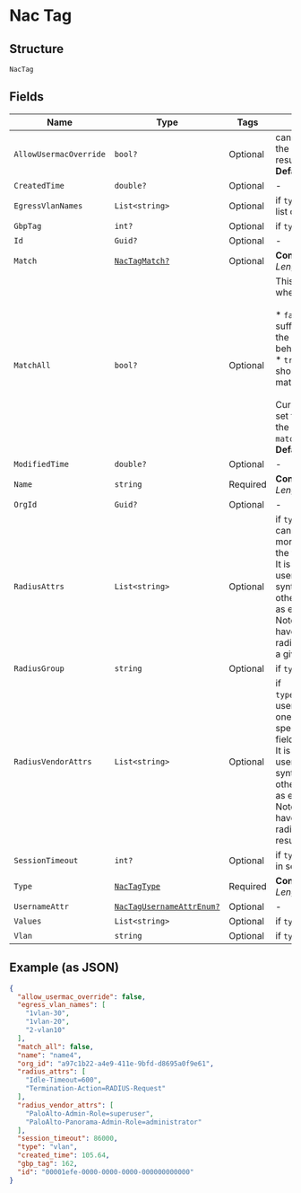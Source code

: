 
# Nac Tag

## Structure

`NacTag`

## Fields

| Name | Type | Tags | Description |
|  --- | --- | --- | --- |
| `AllowUsermacOverride` | `bool?` | Optional | can be set to true to allow the override by usermac result<br>**Default**: `false` |
| `CreatedTime` | `double?` | Optional | - |
| `EgressVlanNames` | `List<string>` | Optional | if `type`==`egress_vlan_names`, list of egress vlans to return |
| `GbpTag` | `int?` | Optional | if `type`==`gbp_tag` |
| `Id` | `Guid?` | Optional | - |
| `Match` | [`NacTagMatch?`](../../doc/models/nac-tag-match.md) | Optional | **Constraints**: *Minimum Length*: `1` |
| `MatchAll` | `bool?` | Optional | This field is applicable only when `type`==`match`<br><br>* `false`: means it is sufficient to match any of the values (i.e., match-any behavior)<br>* `true`: means all values should be matched (i.e., match-all behavior)<br><br>Currently it makes sense to set this field to `true` only if the `match`==`idp_role` or `match`==`usermac_label`'<br>**Default**: `false` |
| `ModifiedTime` | `double?` | Optional | - |
| `Name` | `string` | Required | **Constraints**: *Minimum Length*: `1` |
| `OrgId` | `Guid?` | Optional | - |
| `RadiusAttrs` | `List<string>` | Optional | if `type`==`radius_attrs`, user can specify a list of one or more standard attributes in the field "radius_attrs".<br>It is the responsibility of the user to provide a syntactically correct string, otherwise it may not work as expected.<br>Note that it is allowed to have more than one radius_attrs in the result of a given rule. |
| `RadiusGroup` | `string` | Optional | if `type`==`radius_group` |
| `RadiusVendorAttrs` | `List<string>` | Optional | if `type`==`radius_vendor_attrs`, user can specify a list of one or more vendor-specific attributes in the field "radius_vendor_attrs".<br>It is the responsibility of the user to provide a syntactically correct string, otherwise it may not work as expected.<br>Note that it is allowed to have more than one radius_vendor_attrs in the result of a given rule. |
| `SessionTimeout` | `int?` | Optional | if `type`==`session_timeout, in seconds |
| `Type` | [`NacTagType`](../../doc/models/nac-tag-type.md) | Required | **Constraints**: *Minimum Length*: `1` |
| `UsernameAttr` | [`NacTagUsernameAttrEnum?`](../../doc/models/nac-tag-username-attr-enum.md) | Optional | - |
| `Values` | `List<string>` | Optional | if `type`==`match` |
| `Vlan` | `string` | Optional | if `type`==`vlan` |

## Example (as JSON)

```json
{
  "allow_usermac_override": false,
  "egress_vlan_names": [
    "1vlan-30",
    "1vlan-20",
    "2-vlan10"
  ],
  "match_all": false,
  "name": "name4",
  "org_id": "a97c1b22-a4e9-411e-9bfd-d8695a0f9e61",
  "radius_attrs": [
    "Idle-Timeout=600",
    "Termination-Action=RADIUS-Request"
  ],
  "radius_vendor_attrs": [
    "PaloAlto-Admin-Role=superuser",
    "PaloAlto-Panorama-Admin-Role=administrator"
  ],
  "session_timeout": 86000,
  "type": "vlan",
  "created_time": 105.64,
  "gbp_tag": 162,
  "id": "00001efe-0000-0000-0000-000000000000"
}
```

